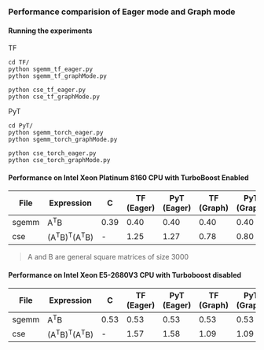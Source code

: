 ### Performance comparision of Eager mode and Graph mode


#### Running the experiments

TF
```
cd TF/
python sgemm_tf_eager.py
python sgemm_tf_graphMode.py

python cse_tf_eager.py
python cse_tf_graphMode.py
```

PyT
```
cd PyT/
python sgemm_torch_eager.py
python sgemm_torch_graphMode.py

python cse_torch_eager.py
python cse_torch_graphMode.py
```

#### Performance on Intel Xeon Platinum 8160 CPU with TurboBoost Enabled

|File | Expression    | C   | TF (Eager) | PyT (Eager) | TF (Graph) | PyT (Graph) |
|-----|---------------|-----|------------|-------------|------------|-------------|
|sgemm|A<sup>T</sup>B | 0.39|0.40| 0.40| 0.40|0.40|  
|cse|(A<sup>T</sup>B)<sup>T</sup>(A<sup>T</sup>B)| - | 1.25 | 1.27| 0.78| 0.80| 

> A and B are general square matrices of size 3000

#### Performance on Intel Xeon E5-2680V3 CPU with Turboboost disabled

|File | Expression    | C   | TF (Eager) | PyT (Eager) | TF (Graph) | PyT (Graph) |
|-----|---------------|-----|------------|-------------|------------|-------------|
|sgemm|A<sup>T</sup>B | 0.53|0.53| 0.53| 0.53|0.53|  
|cse|(A<sup>T</sup>B)<sup>T</sup>(A<sup>T</sup>B)| - | 1.57| 1.58| 1.09| 1.09|  












 
